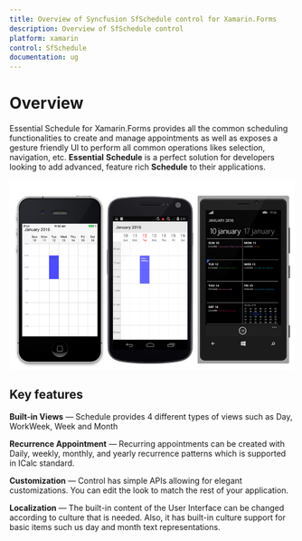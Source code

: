 ```yaml
---
title: Overview of Syncfusion SfSchedule control for Xamarin.Forms
description: Overview of SfSchedule control
platform: xamarin
control: SfSchedule
documentation: ug
---
```


# Overview

Essential Schedule for Xamarin.Forms provides all the common scheduling functionalities to create and manage appointments as well as exposes a gesture friendly UI to perform all common operations likes selection, navigation, etc. **Essential** **Schedule** is a perfect solution for developers looking to add advanced, feature rich **Schedule** to their applications.

![](overview_images/overview.png)

## Key features

**Built-in Views** — Schedule provides 4 different types of views such as Day, WorkWeek, Week and Month

**Recurrence Appointment** — Recurring appointments can be created with Daily, weekly, monthly, and yearly recurrence patterns which is supported in ICalc standard.

**Customization** — Control has simple APIs allowing for elegant customizations. You can edit the look to match the rest of your application.

**Localization** — The built-in content of the User Interface can be changed according to culture that is needed. Also, it has built-in culture support for basic items such us day and month text representations.
